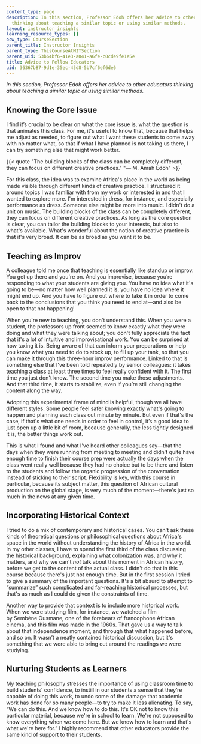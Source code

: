 ```yaml
---
content_type: page
description: In this section, Professor Edoh offers her advice to other educators
  thinking about teaching a similar topic or using similar methods.
layout: instructor_insights
learning_resource_types: []
ocw_type: CourseSection
parent_title: Instructor Insights
parent_type: ThisCourseAtMITSection
parent_uid: 53b64bf6-41e3-a041-a6fe-c0cde9fe1e5e
title: Advice to Fellow Educators
uid: 36367b87-9d1e-35ec-45d8-5b7cf6ef6de6
---
```


_In this section, Professor Edoh offers her advice to other educators thinking about teaching a similar topic or using similar methods._

Knowing the Core Issue
----------------------

I find it’s crucial to be clear on what the core issue is, what the question is that animates this class. For me, it's useful to know that, because that helps me adjust as needed, to figure out what I want these students to come away with no matter what, so that if what I have planned is not taking us there, I can try something else that might work better.

{{< quote "The building blocks of the class can be completely different, they can focus on different creative practices." "— M. Amah Edoh" >}}

For this class, the idea was to examine Africa's place in the world as being made visible through different kinds of creative practice. I structured it around topics I was familiar with from my work or interested in and that I wanted to explore more. I'm interested in dress, for instance, and especially performance as dress. Someone else might be more into music. I didn't do a unit on music. The building blocks of the class can be completely different, they can focus on different creative practices. As long as the core question is clear, you can tailor the building blocks to your interests, but also to what's available. What's wonderful about the notion of creative practice is that it's very broad. It can be as broad as you want it to be.

Teaching as Improv
------------------

A colleague told me once that teaching is essentially like standup or improv. You get up there and you're on. And you improvise, because you’re responding to what your students are giving you. You have no idea what it's going to be—no matter how well planned it is, you have no idea where it might end up. And you have to figure out where to take it in order to come back to the conclusions that you think you need to end at—and also be open to that not happening!

When you're new to teaching, you don't understand this. When you were a student, the professors up front seemed to know exactly what they were doing and what they were talking about; you don't fully appreciate the fact that it's a lot of intuitive and improvisational work. You can be surprised at how taxing it is. Being aware of that can inform your preparations or help you know what you need to do to stock up, to fill up your tank, so that you can make it through this three-hour improv performance. Linked to that is something else that I've been told repeatedly by senior colleagues: it takes teaching a class at least three times to feel really confident with it. The first time you just don't know. The second time you make those adjustments. And that third time, it starts to stabilize, even if you’re still changing the content along the way.

Adopting this experimental frame of mind is helpful, though we all have different styles. Some people feel safer knowing exactly what's going to happen and planning each class out minute by minute. But even if that's the case, if that's what one needs in order to feel in control, it’s a good idea to just open up a little bit of room, because generally, the less tightly designed it is, the better things work out.

This is what I found and what I've heard other colleagues say—that the days when they were running from meeting to meeting and didn't quite have enough time to finish their course prep were actually the days when the class went really well because they had no choice but to be there and listen to the students and follow the organic progression of the conversation instead of sticking to their script. Flexibility is key, with this course in particular, because its subject matter, this question of African cultural production on the global stage, is very much of the moment—there's just so much in the news at any given time.

Incorporating Historical Context
--------------------------------

I tried to do a mix of contemporary and historical cases. You can't ask these kinds of theoretical questions or philosophical questions about Africa's space in the world without understanding the history of Africa in the world. In my other classes, I have to spend the first third of the class discussing the historical background, explaining what colonization was, and why it matters, and why we can't _not_ talk about this moment in African history, before we get to the content of the actual class. I didn't do that in this course because there's just not enough time. But in the first session I tried to give a summary of the important questions. It's a bit absurd to attempt to “summarize” such complicated and far-reaching historical processes, but that's as much as I could do given the constraints of time.

Another way to provide that context is to include more historical work. When we were studying film, for instance, we watched a film by Sembène Ousmane, one of the forebears of francophone African cinema, and this film was made in the 1960s. That gave us a way to talk about that independence moment, and through that what happened before, and so on. It wasn’t a neatly contained historical discussion, but it's something that we were able to bring out around the readings we were studying.

Nurturing Students as Learners
------------------------------

My teaching philosophy stresses the importance of using classroom time to build students' confidence, to instill in our students a sense that they’re capable of doing this work, to undo some of the damage that academic work has done for so many people—to try to make it less alienating. To say, “We can do this. And we know how to do this. It's OK not to know this particular material, because we're in school to learn. We're not supposed to know everything when we come here. But we know how to learn and that's what we're here for.” I highly recommend that other educators provide the same kind of support to their students.
